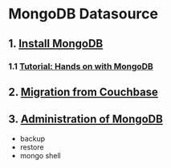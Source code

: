 # MongoDB Datasource

## 1. [Install MongoDB](./MONGO.INSTALL.md)

### 1.1 [Tutorial: Hands on with MongoDB](./MONGO.GUIDE.md)

## 2. [Migration from Couchbase](migration/README.md)

## 3. [Administration of MongoDB](./MONGO.ADMIN.md)
- backup
- restore
- mongo shell
